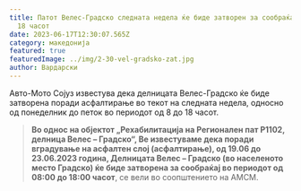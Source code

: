 ```yaml
---
title: Патот Велес-Градско следната недела ќе биде затворен за сообраќај од 8 до
  18 часот
date: 2023-06-17T12:30:07.565Z
category: македонија
featured: true
featuredImage: ../img/2-30-vel-gradsko-zat.jpg
author: Вардарски
---
```

<!--StartFragment-->

Авто-Мото Сојуз известува дека делницата Велес-Градско ќе биде затворена поради асфалтирање во текот на следната недела, односно од понеделник до петок во периодот од 8 до 18 часот.

> **Во однос на објектот „Рехабилитација на Регионален пат Р1102, делница Велес – Градско“, Ве известуваме дека поради вградување на асфалтен слој (асфалтирање), од 19.06 до 23.06.2023 година, Делницата Велес – Градско (во населеното место Градско) ќе биде затворена за сообраќај во периодот од 08:00 до 18:00 часот**, се вели во соопштението на АМСМ.

<!--EndFragment-->
